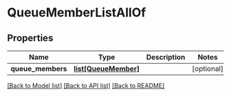 # QueueMemberListAllOf

## Properties

Name | Type | Description | Notes
------------ | ------------- | ------------- | -------------
**queue_members** | [**list[QueueMember]**](QueueMember.md) |  | [optional] 

[[Back to Model list]](../README.md#documentation-for-models) [[Back to API list]](../README.md#documentation-for-api-endpoints) [[Back to README]](../README.md)


